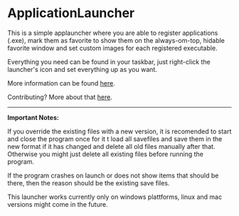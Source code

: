 # ApplicationLauncher

This is a simple applauncher where you are able to register applications (.exe), mark them as favorite to show them on the always-om-top, hidable favorite window and set custom images for each registered executable.

Everything you need can be found in your taskbar, just right-click the launcher's icon and set everything up as you want.

More information can be found [here](https://github.com/OIL1I/ApplicationLauncher/wiki).

Contributing? More about that [here](https://github.com/OIL1I/ApplicationLauncher/blob/master/CONTRIBUTING.md).

***

**Important Notes:**

If you override the existing files with a new version, it is recomended to start and close the program once for it t load all savefiles and save them in the new format if it has changed and delete all old files manually after that. 
Otherwise you might just delete all existing files before running the program.

If the program crashes on launch or does not show items that should be there, then the reason should be the existing save files.

This launcher works currently only on windows plattforms, linux and mac versions might come in the future.

